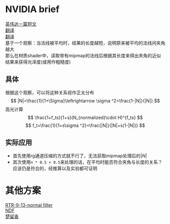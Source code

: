 # NVIDIA brief
[英伟达一篇短文](https://developer.download.nvidia.com/whitepapers/2006/Mipmapping_Normal_Maps.pdf)  
[翻译](https://www.jianshu.com/p/efabea28ed1a)  
[翻译](https://blog.csdn.net/toughbro/article/details/39248549)  
基于一个观察：当法线被平均时，结果的长度越短，说明原来被平均的法线间夹角越大  
那么在材质shader中，读取带有mipmap的法线后根据其长度来得出夹角的近似结果来获得光泽度(或用作粗糙度)  
## 具体
根据这个观察，可以将这种关系视作正太分布  
$$
|N|=\frac{1}{1+\Sigma}\leftrightarrow \sigma ^2=\frac{1-|N|}{|N|}
$$
高光计算  
$$
\frac{1+f_ts}{1+s}(N_{normalized}\cdot H)^{f_ts}
$$
$$
f_t=\frac{1}{1+s\sigma ^2}=\frac{|N|}{|N|+s(1-|N|)}
$$
## 实际应用
* 首先使用rg通道压缩的方式就不行了，无法获取mipmap处理后的$|N|$  
* 其次使用`n * 0.5 + 0.5`来处理的话，在平均时能否符合夹角与长度的关系？  
应该仍是符合的，经推算以及实验都可证明
# 其他方案
[RTR-9-13-normal filter](https://gunay-pi.com/chapter-9-physically-based-shading/13/)  
[NDF](https://zhuanlan.zhihu.com/p/69380665)  
[楚留香](https://zhuanlan.zhihu.com/p/35369939)  
